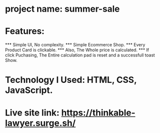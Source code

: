 # project name: summer-sale
# Features: 
*** Simple UI, No complexity.
*** Simple Ecommerce Shop.
*** Every Product Card is clickable.
*** Also, The Whole price is calculated.
*** If click Puchasing, The Entire calculation pad is reset and a successfull toast Show.

# Technology I Used: HTML, CSS, JavaScript.

# Live site link: https://thinkable-lawyer.surge.sh/ 
